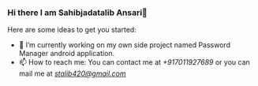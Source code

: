 ### Hi there I am Sahibjadatalib Ansari👋

<!--
**Sahibjadatalib/Sahibjadatalib** is a ✨ _special_ ✨ repository because its `README.md` (this file) appears on your GitHub profile. -->

Here are some ideas to get you started:

- 🔭 I’m currently working on my own side project named Password Manager android application.
- 📫 How to reach me: You can contact me at *+917011927689* or you can mail me at *stalib420@gmail.com*

